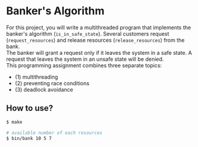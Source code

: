 # Banker's Algorithm

For this project, you will write a multithreaded program that implements the banker's algorithm (`is_in_safe_state`). Several customers request (`request_resources`) and release resources (`release_resources`) from the bank. \
The banker will grant a request only if it leaves the system in a safe state. A request that leaves the system in an unsafe state will be denied. \
This programming assignment combines three separate topics:

- (1) multithreading
- (2) preventing race conditions
- (3) deadlock avoidance

## How to use?

```bash
$ make

# available number of each resources
$ bin/bank 10 5 7
```
